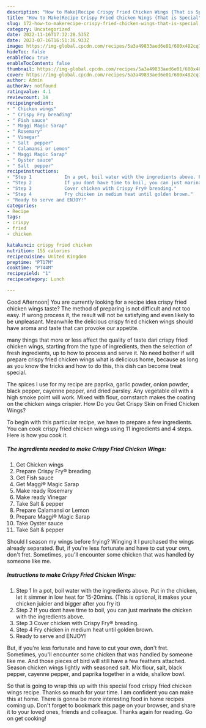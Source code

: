 ```yaml
---
description: "How to Make|Recipe Crispy Fried Chicken Wings {That is Special"
title: "How to Make|Recipe Crispy Fried Chicken Wings {That is Special"
slug: 172-how-to-makerecipe-crispy-fried-chicken-wings-that-is-special
category: Uncategorized
date: 2022-11-16T17:32:28.535Z
date: 2023-07-16T16:51:36.933Z
image: https://img-global.cpcdn.com/recipes/5a3a49833aed6e01/680x482cq70/crispy-fried-chicken-wings-recipe-main-photo.jpg
hideToc: false
enableToc: true
enableTocContent: false
thumbnail: https://img-global.cpcdn.com/recipes/5a3a49833aed6e01/680x482cq70/crispy-fried-chicken-wings-recipe-main-photo.jpg
cover: https://img-global.cpcdn.com/recipes/5a3a49833aed6e01/680x482cq70/crispy-fried-chicken-wings-recipe-main-photo.jpg
author: Admin
authorAv: notfound
ratingvalue: 4.1
reviewcount: 14
recipeingredient:
- " Chicken wings"
- " Crispy Fry breading"
- " Fish sauce"
- " Maggi Magic Sarap"
- " Rosemary"
- " Vinegar"
- " Salt  pepper"
- " Calamansi or Lemon"
- " Maggi Magic Sarap"
- " Oyster sauce"
- " Salt  pepper"
recipeinstructions:
- "Step 1            In a pot, boil water with the ingredients above. Put in the chicken, let it simmer in low heat for 15-20mins. (This is optional, it makes your chicken juicier and bigger after you fry it)"
- "Step 2            If you dont have time to boil, you can just marinate the chicken with the ingredients above."
- "Step 3            Cover chicken with Crispy Fry®️ breading."
- "Step 4            Fry chicken in medium heat until golden brown."
- "Ready to serve and ENJOY!"
categories:
- Recipe
tags:
- crispy
- fried
- chicken

katakunci: crispy fried chicken 
nutrition: 155 calories
recipecuisine: United Kingdom
preptime: "PT17M"
cooktime: "PT44M"
recipeyield: "1"
recipecategory: Lunch

---
```



Good Afternoon| You are currently looking for a recipe idea crispy fried chicken wings taste? The method of preparing is not difficult and not too easy. If wrong process it, the result will not be satisfying and even likely to be unpleasant. Meanwhile the delicious crispy fried chicken wings should have aroma and taste that can provoke our appetite.






many things that more or less affect the quality of taste dari crispy fried chicken wings, starting from the type of ingredients, then the selection of fresh ingredients, up to how to process and serve it. No need bother if will prepare crispy fried chicken wings what is delicious home, because as long as you know the tricks and how to do this, this dish can become treat special.


The spices I use for my recipe are paprika, garlic powder, onion powder, black pepper, cayenne pepper, and dried parsley. Any vegetable oil with a high smoke point will work. Mixed with flour, cornstarch makes the coating on the chicken wings crispier. How Do you Get Crispy Skin on Fried Chicken Wings?


To begin with this particular recipe, we have to prepare a few ingredients. You can cook crispy fried chicken wings using 11 ingredients and 4 steps. Here is how you cook it.

<!--inarticleads1-->

##### The ingredients needed to make Crispy Fried Chicken Wings:

1. Get  Chicken wings
1. Prepare  Crispy Fry®️ breading
1. Get  Fish sauce
1. Get  Maggi®️ Magic Sarap
1. Make ready  Rosemary
1. Make ready  Vinegar
1. Take  Salt &amp; pepper
1. Prepare  Calamansi or Lemon
1. Prepare  Maggi®️ Magic Sarap
1. Take  Oyster sauce
1. Take  Salt &amp; pepper


Should I season my wings before frying? Winging it I purchased the wings already separated. But, if you&#39;re less fortunate and have to cut your own, don&#39;t fret. Sometimes, you&#39;ll encounter some chicken that was handled by someone like me. 

<!--inarticleads2-->

##### Instructions to make Crispy Fried Chicken Wings:

1. Step 1            In a pot, boil water with the ingredients above. Put in the chicken, let it simmer in low heat for 15-20mins. (This is optional, it makes your chicken juicier and bigger after you fry it)
1. Step 2            If you dont have time to boil, you can just marinate the chicken with the ingredients above.
1. Step 3            Cover chicken with Crispy Fry®️ breading.
1. Step 4            Fry chicken in medium heat until golden brown.
1. Ready to serve and ENJOY!

But, if you&#39;re less fortunate and have to cut your own, don&#39;t fret. Sometimes, you&#39;ll encounter some chicken that was handled by someone like me. And those pieces of bird will still have a few feathers attached. Season chicken wings lightly with seasoned salt. Mix flour, salt, black pepper, cayenne pepper, and paprika together in a wide, shallow bowl. 

So that is going to wrap this up with this special food crispy fried chicken wings recipe. Thanks so much for your time. I am confident you can make this at home. There is gonna be more interesting food in home recipes coming up. Don't forget to bookmark this page on your browser, and share it to your loved ones, friends and colleague. Thanks again for reading. Go on get cooking!
